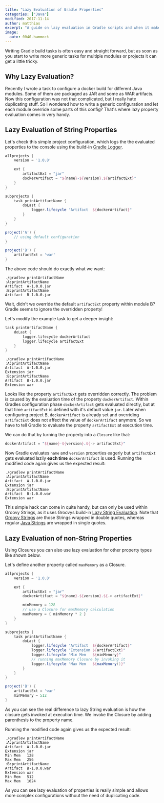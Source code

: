 ```yaml
---
title: "Lazy Evaluation of Gradle Properties"
categories: ["Java"]
modified: 2017-11-14
author: matthias
excerpt: "A guide on lazy evaluation in Gradle scripts and when it makes sense to use it."
image:
  auto: 0040-hammock
---
```




Writing Gradle build tasks is often easy and straight forward, but as soon as you start to write more generic tasks for multiple modules or projects it can get a little tricky.

## Why Lazy Evaluation?

Recently I wrote a task to configure a docker build for different Java modules. Some of them are packaged as JAR and some as WAR artifacts.
Now this configuration was not that complicated, but I really hate duplicating stuff. So I wondered how to write a generic configuration and let each module override some parts of this config? That's where lazy property evaluation comes in very handy.

## Lazy Evaluation of String Properties

Let's check this simple project configuration, which logs the the evaluated properties to the console using the build-in [Gradle Logger](https://docs.gradle.org/current/userguide/logging.html).
```groovy
allprojects {
    version = '1.0.0'

    ext {
        artifactExt = "jar"
        dockerArtifact = "${name}-${version}.${artifactExt}"
    }
}

subprojects {
    task printArtifactName {
        doLast {
            logger.lifecycle "Artifact  ${dockerArtifact}"
        }
    }
}

project('A') {
    // using default configuration
}

project('B') {
    artifactExt = 'war'
}

```

The above code should do exactly what we want:
```
./gradlew printArtifactName
:A:printArtifactName
Artifact  A-1.0.0.jar
:B:printArtifactName
Artifact  B-1.0.0.jar
```

Wait, didn't we override the default `artifactExt` property within module B? Gradle seems to ignore the overridden property!

Let's modify the example task to get a deeper insight:

```groovy
task printArtifactName {
    doLast {
        logger.lifecycle dockerArtifact
        logger.lifecycle artifactExt
    }
}
```

```
./gradlew printArtifactName
:A:printArtifactName
Artifact  A-1.0.0.jar
Extension jar
:B:printArtifactName
Artifact  B-1.0.0.jar
Extension war
```

Looks like the property `artifactExt` gets overridden correctly. The problem is caused by the evaluation time of the property `dockerArtifact`. Within Gradles configuration phase `dockerArtifact` gets evaluated directly, but at that time `artifactExt` is defined with it's default value `jar`. Later when configuring project B, `dockerArtifact` is already set and overriding `artifactExt` does not affect the value of `dockerArtifact` anymore. So we have to tell Gradle to evaluate the property `artifactExt` at execution time.

We can do that by turning the property into a `Closure` like that:
```groovy
dockerArtifact = "${name}-${version}.${-> artifactExt}"
```

Now Gradle evaluates `name` and `version` properties eagerly but `artifactExt` gets evaluated lazily **each time** `dockerArtifact` is used.
Running the modified code again gives us the expected result:
```
./gradlew printArtifactName
:A:printArtifactName
Artifact  A-1.0.0.jar
Extension jar
:B:printArtifactName
Artifact  B-1.0.0.war
Extension war
```

This simple hack can come in quite handy, but can only be used within Groovy Strings, as it uses Groovys build-in [Lazy String Evaluation](http://docs.groovy-lang.org/latest/html/documentation/#_special_case_of_interpolating_closure_expressions). Note that [Groovy Strings](http://docs.groovy-lang.org/latest/html/documentation/#_double_quoted_string) are those Strings wrapped in double quotes, whereas regular [Java Strings](http://docs.groovy-lang.org/latest/html/documentation/#_single_quoted_string) are wrapped in single quotes.

## Lazy Evaluation of non-String Properties

Using Closures you can also use lazy evaluation for other property types like shown below.

Let's define another property called `maxMemory` as a Closure. 

```groovy
allprojects {
    version = '1.0.0'

    ext {
        artifactExt = "jar"
        dockerArtifact = "${name}-${version}.${-> artifactExt}"

        minMemory = 128
        // use a Closure for maxMemory calculation
        maxMemory = { minMemory * 2 }
    }
}

subprojects {
    task printArtifactName {
        doLast {
            logger.lifecycle "Artifact  ${dockerArtifact}"
            logger.lifecycle "Extension ${artifactExt}"
            logger.lifecycle "Min Mem   ${minMemory}"
            // running maxMemory Closure by invoking it
            logger.lifecycle "Max Mem   ${maxMemory()}"
        }
    }
}

project('B') {
    artifactExt = 'war'
    minMemory = 512
}
```

As you can see the real difference to lazy String evaluation is how the closure gets invoked at execution time. We invoke the Closure by adding parenthesis to the property name.

Running the modified code again gives us the expected result:

```
./gradlew printArtifactName
:A:printArtifactName
Artifact  A-1.0.0.jar
Extension jar
Min Mem   128
Max Mem   256
:B:printArtifactName
Artifact  B-1.0.0.war
Extension war
Min Mem   512
Max Mem   1024
```

As you can see lazy evaluation of properties is really simple and allows more complex configurations without the need of duplicating code.
